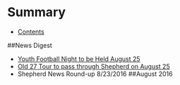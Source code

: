 # Summary

* [Contents](README.md)

##News Digest
* [Youth Football Night to be Held August 25](_posts/2016-08-23/2016-08-23-Youth-Football-Night-to-be-held-August-25th.md)
* [Old 27 Tour to pass through Shepherd on August 25](_posts/2016-08-11-old-27-tour-to-pass-through-shepherd-on-august-25.md)
* Shepherd News Round-up 8/23/2016
##August 2016
